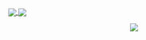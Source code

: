 <a href="https://github.com/qtchaos">
  <img align="center" src="https://github-readme-stats.vercel.app/api?username=qtchaos&show_icons=true&theme=gotham&bg_color=00000000&hide_border=true" />
</a>
<a href="https://wakatime.com/@388335e0-bfff-4e5c-a120-484927d9382a">
  <img align="center" src="https://github-readme-stats.vercel.app/api/wakatime?username=388335e0-bfff-4e5c-a120-484927d9382a&show_icons=true&theme=gotham&bg_color=00000000&hide_border=true&langs_count=5" />
</a>

<p align="center">
<a href="https://github.com/qtchaos/py_mega_account_generator">
  <img align="center" src="https://github-readme-stats.vercel.app/api/pin?username=qtchaos&show_icons=true&theme=gotham&bg_color=00000000&hide_border=true&repo=py_mega_account_generator" />
</a>
</p>
